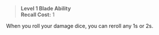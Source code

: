 > **Level 1 Blade Ability**  
> **Recall Cost:** 1

When you roll your damage dice, you can reroll any 1s or 2s.
